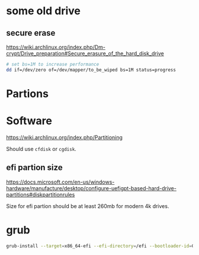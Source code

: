 # some old drive

## secure erase

https://wiki.archlinux.org/index.php/Dm-crypt/Drive_preparation#Secure_erasure_of_the_hard_disk_drive
```bash
# set bs=1M to increase performance
dd if=/dev/zero of=/dev/mapper/to_be_wiped bs=1M status=progress
```

# Partions

# Software
https://wiki.archlinux.org/index.php/Partitioning

Should use `cfdisk` or `cgdisk`.

## efi partion size
https://docs.microsoft.com/en-us/windows-hardware/manufacture/desktop/configure-uefigpt-based-hard-drive-partitions#diskpartitionrules

Size for efi partion should be at least 260mb for modern 4k drives.

# grub
```bash
grub-install --target=x86_64-efi --efi-directory=/efi --bootloader-id=GRUB --recheck
```